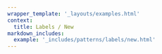 ```yaml
---
wrapper_template: '_layouts/examples.html'
context:
  title: Labels / New
markdown_includes:
  example: '_includes/patterns/labels/new.html'
---
```

